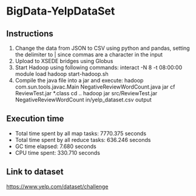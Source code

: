 # BigData-YelpDataSet

## Instructions
1. Change the data from JSON to CSV using python and pandas, setting the delimiter to | since commas are a character in the input
2. Upload to XSEDE bridges using Globus
3. Start Hadoop using following commands:
        interact -N 8 -t 08:00:00
        module load hadoop
        start-hadoop.sh
3. Compile the java file into a jar and execute:
        hadoop com.sun.tools.javac.Main NegativeReviewWordCount.java
        jar cf ReviewTest.jar *.class
        cd ..
        hadoop jar src/ReviewTest.jar NegativeReviewWordCount in/yelp_dataset.csv output

## Execution time
- Total time spent by all map tasks: 7770.375 seconds
- Total time spent by all reduce tasks: 636.246 seconds
- GC time elapsed: 7.680 seconds
- CPU time spent: 330.710 seconds

## Link to dataset
https://www.yelp.com/dataset/challenge
